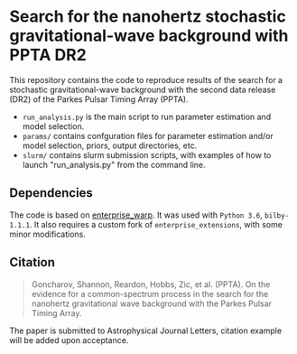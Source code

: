 # Search for the nanohertz stochastic gravitational-wave background with PPTA DR2

This repository contains the code to reproduce results of the search for a stochastic gravitational-wave background with the second data release (DR2) of the Parkes Pulsar Timing Array (PPTA).
 - `run_analysis.py` is the main script to run parameter estimation and model selection.
 - `params/` contains confguration files for parameter estimation and/or model selection, priors, output directories, etc. 
 - `slurm/` contains slurm submission scripts, with examples of how to launch "run\_analysis.py" from the command line.

## Dependencies

The code is based on [enterprise_warp](https://github.com/bvgoncharov/enterprise_warp/). It was used with `Python 3.6`, `bilby-1.1.1`. It also requires a custom fork of `enterprise_extensions`, with some minor modifications.

## Citation

> Goncharov, Shannon, Reardon, Hobbs, Zic, et al. (PPTA). On the evidence for a common-spectrum process in the search for the nanohertz gravitational wave background with the Parkes Pulsar Timing Array.

The paper is submitted to Astrophysical Journal Letters, citation example will be added upon acceptance.
